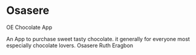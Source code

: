 # Osasere
<?xml version="1.0" encoding="UTF-8" ?>
<widget xmlns   = "http://www.w3.org/ns/widgets"
    xmlns:gap   = "http://phonegap.com/ns/1.0"
    id          = "com.chocolateapp.example"
    versionCode = "10"
    version     = "1.0.0" >

<!-- versionCode is optional and Android only -->

  <name>OE Chocolate App</name>

  <description>
      An App to purchase sweet tasty chocolate. it generally for everyone most especially chocolate lovers.
  </description>

  <author href="https://build.chocolateApp.com" email="Oeragbon4843@gmail.com">
     Osasere Ruth Eragbon
  </author>

</widget>
